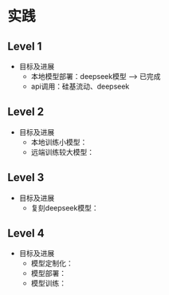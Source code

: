 # 实践

## Level 1
- 目标及进展
  - 本地模型部署：deepseek模型 --> 已完成
  - api调用：硅基流动、deepseek

## Level 2
- 目标及进展
  - 本地训练小模型：
  - 远端训练较大模型：
 
## Level 3
- 目标及进展
  - 复刻deepseek模型：

## Level 4
- 目标及进展
  - 模型定制化：
  - 模型部署：
  - 模型训练：